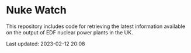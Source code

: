 # Nuke Watch

This repository includes code for retrieving the latest information available on the output of EDF nuclear power plants in the UK.

Last updated: 2023-02-12 20:08